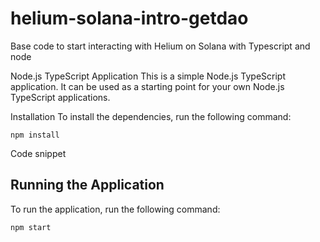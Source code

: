 # helium-solana-intro-getdao
Base code to start interacting with Helium on Solana with Typescript and node

Node.js TypeScript Application
This is a simple Node.js TypeScript application. It can be used as a starting point for your own Node.js TypeScript applications.

Installation
To install the dependencies, run the following command:

`npm install`

Code snippet

## Running the Application

To run the application, run the following command:

`npm start`